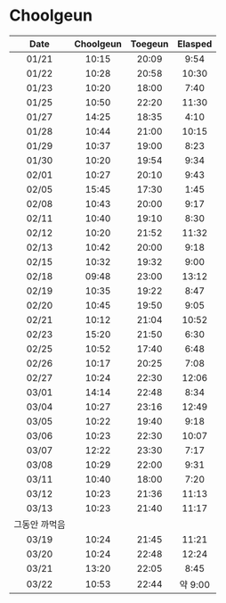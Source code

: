 # Choolgeun

|  Date  |Choolgeun| Toegeun | Elasped |
|:------:|:-------:|:-------:|:-------:|
|  01/21 |  10:15  |  20:09  |  9:54   |
|  01/22 |  10:28  |  20:58  |  10:30  |
|  01/23 |  10:20  |  18:00  |  7:40   |
|  01/25 |  10:50  |  22:20  |  11:30  |
|  01/27 |  14:25  |  18:35  |  4:10   |
|  01/28 |  10:44  |  21:00  |  10:15  |
|  01/29 |  10:37  |  19:00  |  8:23   |
|  01/30 |  10:20  |  19:54  |  9:34   |
|  02/01 |  10:27  |  20:10  |  9:43   |
|  02/05 |  15:45  |  17:30  |  1:45   |
|  02/08 |  10:43  |  20:00  |  9:17   |
|  02/11 |  10:40  |  19:10  |  8:30   |
|  02/12 |  10:20  |  21:52  |  11:32  |
|  02/13 |  10:42  |  20:00  |  9:18   |
|  02/15 |  10:32  |  19:32  |  9:00   |
|  02/18 |  09:48  |  23:00  |  13:12  |
|  02/19 |  10:35  |  19:22  |  8:47   |
|  02/20 |  10:45  |  19:50  |  9:05   |
|  02/21 |  10:12  |  21:04  |  10:52  |
|  02/23 |  15:20  |  21:50  |  6:30   |
|  02/25 |  10:52  |  17:40  |  6:48   |
|  02/26 |  10:17  |  20:25  |  7:08   |
|  02/27 |  10:24  |  22:30  |  12:06  |
|  03/01 |  14:14  |  22:48  |  8:34   |
|  03/04 |  10:27  |  23:16  |  12:49  |
|  03/05 |  10:22  |  19:40  |  9:18   |
|  03/06 |  10:23  |  22:30  |  10:07  |
|  03/07 |  12:22  |  23:30  |  7:17   |
|  03/08 |  10:29  |  22:00  |  9:31   |
|  03/11 |  10:40  |  18:00  |  7:20   |
|  03/12 |  10:23  |  21:36  |  11:13  |
|  03/13 |  10:23  |  21:40  |  11:17  |
| 그동안 까먹음 | | | |
|  03/19 |  10:24  |  21:45  |  11:21  |
|  03/20 |  10:24  |  22:48  |  12:24  |
|  03/21 |  13:20  |  22:05  |  8:45   |
|  03/22 |  10:53  |  22:44  | 약 9:00 |
